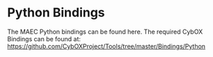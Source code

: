 Python Bindings
=======

The MAEC Python bindings can be found here. The required CybOX Bindings can be found at: https://github.com/CybOXProject/Tools/tree/master/Bindings/Python 